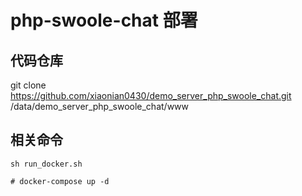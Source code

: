 # php-swoole-chat 部署


## 代码仓库

git clone https://github.com/xiaonian0430/demo_server_php_swoole_chat.git /data/demo_server_php_swoole_chat/www

## 相关命令
```
sh run_docker.sh

# docker-compose up -d
```


